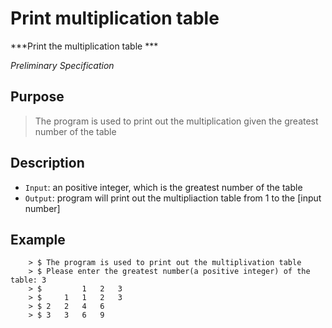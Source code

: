 
# Print multiplication table

***Print the multiplication table ***

*Preliminary Specification*

## Purpose
> The program is used to print out the multiplication given the greatest number of the table

## Description
- `Input`: an positive integer, which is the greatest number of the table
- `Output`: program will print out the multipliaction table from 1 to the [input number]

## Example
```
	> $ The program is used to print out the multiplivation table
	> $ Please enter the greatest number(a positive integer) of the table: 3
	> $  		1	2	3 
	> $  	1	1	2	3
	> $	2	2	4	6
	> $	3	3	6	9	
```